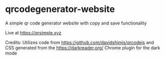 # qrcodegenerator-website
A simple qr code generator website with copy and save functionality

Live at https://qrsimple.xyz

Credits: Utilizes code from https://github.com/davidshimjs/qrcodejs and CSS generated from the https://darkreader.org/ Chrome plugin for the dark mode
